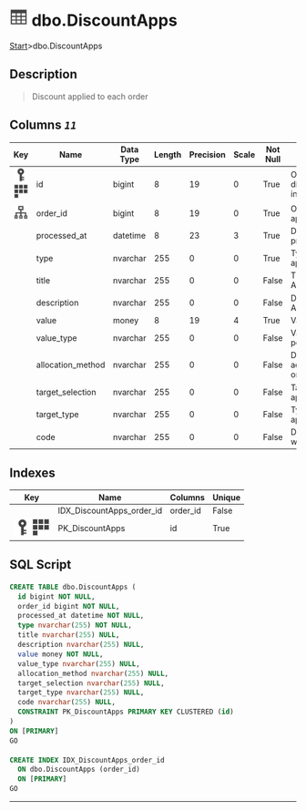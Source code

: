 # ![logo](../Images/table.svg) dbo.DiscountApps

[Start](../start.md)>dbo.DiscountApps

## [](#Description) Description

> Discount applied to each order

## [](#Columns) Columns _`11`_

|Key|Name|Data Type|Length|Precision|Scale|Not Null|Description|
|---|---|---|---|---|---|---|---|
|[![Primary Key PK_DiscountApps](../Images/primarykey.svg)](#Indexes)[![Cluster Key PK_DiscountApps](../Images/Cluster.svg)](#Indexes)|id|bigint|8|19|0|True|Order ID combined with discount application index|
|[![Indexes IDX_DiscountApps_order_id](../Images/index.svg)](#Indexes)|order_id|bigint|8|19|0|True|Order ID discount applied to|
||processed_at|datetime|8|23|3|True|Datetime order was processed in UTC|
||type|nvarchar|255|0|0|True|Type of discount application|
||title|nvarchar|255|0|0|False|Title of Discount Applied|
||description|nvarchar|255|0|0|False|Description of Discount Applied|
||value|money|8|19|4|True|Value of Discount|
||value_type|nvarchar|255|0|0|False|Value type of discount percentage/dollar|
||allocation_method|nvarchar|255|0|0|False|Discount allocated across order/products/shipping|
||target_selection|nvarchar|255|0|0|False|Target of discount applied|
||target_type|nvarchar|255|0|0|False|Type of target discount applied to|
||code|nvarchar|255|0|0|False|Discount code if code was used|

## [](#Indexes) Indexes

|Key|Name|Columns|Unique|
|:---:|---|---|---|
||IDX_DiscountApps_order_id|order_id|False|
|[![Primary Key PK_DiscountApps](../Images/primarykey.svg)](#Indexes)[![Cluster Key PK_DiscountApps](../Images/Cluster.svg)](#Indexes)|PK_DiscountApps|id|True|

## [](#SqlScript) SQL Script

```SQL
CREATE TABLE dbo.DiscountApps (
  id bigint NOT NULL,
  order_id bigint NOT NULL,
  processed_at datetime NOT NULL,
  type nvarchar(255) NOT NULL,
  title nvarchar(255) NULL,
  description nvarchar(255) NULL,
  value money NOT NULL,
  value_type nvarchar(255) NULL,
  allocation_method nvarchar(255) NULL,
  target_selection nvarchar(255) NULL,
  target_type nvarchar(255) NULL,
  code nvarchar(255) NULL,
  CONSTRAINT PK_DiscountApps PRIMARY KEY CLUSTERED (id)
)
ON [PRIMARY]
GO

CREATE INDEX IDX_DiscountApps_order_id
  ON dbo.DiscountApps (order_id)
  ON [PRIMARY]
GO

```

___
